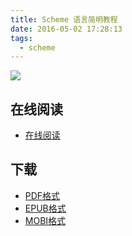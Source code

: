 ```yaml
---
title: Scheme 语言简明教程
date: 2016-05-02 17:28:13
tags:
  - scheme
---
```


![](https://ek8whxe.cloudimg.io/s/width/226/https://www.gitbook.com/cover/book/wizardforcel/teach-yourself-scheme.jpg)

<!--more-->

## 在线阅读 ##

+ [在线阅读](https://www.gitbook.com/book/wizardforcel/teach-yourself-scheme/details)

## 下载 ##

+ [PDF格式](https://www.gitbook.com/download/pdf/book/wizardforcel/teach-yourself-scheme)
+ [EPUB格式](https://www.gitbook.com/download/epub/book/wizardforcel/teach-yourself-scheme)
+ [MOBI格式](https://www.gitbook.com/download/mobi/book/wizardforcel/teach-yourself-scheme)
